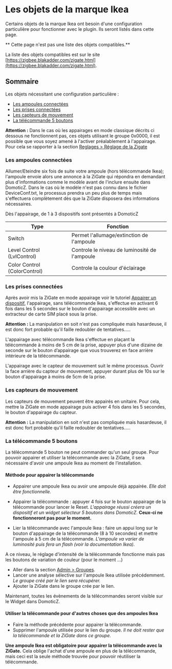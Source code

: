 # Les objets de la marque Ikea

Certains objets de la marque Ikea ont besoin d'une configuration particulière pour fonctionner avec le plugin. Ils seront listés dans cette page.

** Cette page n'est pas une liste des objets compatibles.**

La liste des objets compatibles est sur le site [https://zigbee.blakadder.com/zigate.html](https://zigbee.blakadder.com/zigate.html).


## Sommaire

Les objets nécessitant une configuration particulière :

* [Les ampoules connectées](#les-ampoules-connectéees)
* [Les prises connectées](#les-prises-connectees)
* [Les capteurs de mouvement](#les-capteurs-de-mouvement)
* [La télécommande 5 boutons](#la-telecommande-5-outons)


**Attention :** Dans le cas où les appairages en mode classique décrits ci dessous ne fonctionnent pas, ces objets utilisant le groupe 0x0000, il est possible que vous soyez amené à l'activer préalablement à l'appairage. Pour cela se rapporter à la section [Reglages > Réglage de la Zigate](WebUI_Reglages.md#r%C3%A9glages-de-la-zigate)

### Les ampoules connectées

Allumer/Eteindre six fois de suite votre ampoule (hors télécommande Ikea); l'ampoule envoie alors une annonce à la ZiGate qui répondra en demandant plus d'informations comme le modèle avant de l'inclure ensuite dans DomoticZ. Dans le cas où le modèle n'est pas connu dans le fichier DeviceConf.txt, le processus prendra un peu plus de temps mais s'effectuera complètement dès que la ZiGate disposera des informations nécessaires.

Dès l'appairage, de 1 à 3 dispositifs sont présentés à DomoticZ

| Type | Fonction |
| ---- | -------- |
| Switch | Permet l'allumage/extinction de l'ampoule |
| Level Control (LvlControl) | Controle le niveau de luminosité de l'ampoule |
| Color Control (ColorControl) | Controle la coulour d'éclairage |

### Les prises connectées

Après avoir mis la ZiGate en mode appairage voir le tutoriel [Appairer un dispositif](Tuto_Appairage-objet.md), l'appairage, sans télécommande Ikea, s'effectue en activant 6 fois dans les 5 secondes sur le bouton d'appairage accessible avec un extracteur de carte SIM placé sous la prise.

**Attention :** La manipulation en soit n'est pas compliquée mais hasardeuse, il est donc fort probable qu'il faille redoubler de tentatives.....

L'appairage avec télécommande Ikea s'effectue en plaçant la télécommande à moins de 5 cm de la prise, appuyer plus d'une dizaine de seconde sur le bouton d’appairage que vous trouverez en face arrière intérieure de la télécommande.

L'appairage avec le capteur de mouvement suit le même processus. Ouvrir la face arrière du capteur de mouvement, appuyer durant plus de 10s sur le bouton d'appairage à moins de 5cm de la prise.

### Les capteurs de mouvement

Les capteurs de mouvement peuvent être appairés en unitaire. Pour cela, mettre la ZiGate en mode appairage puis activer 4 fois dans les 5 secondes, le bouton d'appairage du capteur.

**Attention :** La manipulation en soit n'est pas compliquée mais hasardeuse, il est donc fort probable qu'il faille redoubler de tentatives.....


### La télécommande 5 boutons

La télécommande 5 bouton ne peut commander qu'un seul groupe.
Pour pouvoir appairer et utiliser la télécommande avec la ZiGate, il sera nécessaire d'avoir une ampoule Ikea au moment de l’installation.

#### Méthode pour appairer la télécommande

* Appairer une ampoule Ikea ou avoir une ampoule déjà appairée. *Elle doit être fonctionnelle.*
* Appairer la télécommande : appuyer 4 fois sur le bouton appairage de la télécommande pour lancer le Reset. *L'appairage réussi créera un dispositif et un widget sélecteur 5 boutons dans DomoticZ.* __Ceux-ci ne fonctionneront pas pour le moment.__

* Lier la télécommande avec l'ampoule Ikea : faire un appui long sur le bouton d'appairage de la télécommande (8 à 10 secondes) et mettre l'ampoule à 5 cm de la télécommande. *L'ampoule va varier de luminosité puis fera un flash (voir la documentation Ikea).*

A ce niveau, le réglage d'intensité de la télécommande fonctionne mais pas les boutons de variation de couleur (pour le moment ...)

* Aller dans la section [Admin > Groupes](WebUI_Admin.md#groupe).
* Lancer une analyse sélective sur l'ampoule Ikea utilisée précédemment. *Le groupe créé par le lien sera récupérer.*
* Ajouter la ZiGate dans le groupe crée par le lien.

Maintenant, toutes les évènements de la télécommandes seront visible sur le Widget dans DomoticZ.


#### Utiliser la télécommande pour d'autres choses que des ampoules Ikea

* Faire la méthode précédente pour appairer la télécommande.
* Supprimer l'ampoule utilisée pour le lien du groupe. *Il ne doit rester que la télécommande et la ZiGate dans ce groupe.*

__Une ampoule Ikea est obligatoire pour appairer la télécommande avec la ZiGate.__ Cela oblige l'achat d'une ampoule en plus de la télécommande, mais ceci est la seule méthode trouvée pour pouvoir réutiliser la télécommande.
